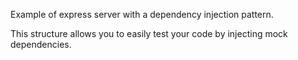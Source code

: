 Example of express server with a dependency injection pattern.

This structure allows you to easily test your code by injecting mock dependencies.